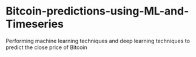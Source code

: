 # Bitcoin-predictions-using-ML-and-Timeseries
Performing machine learning techniques and deep learning techniques to predict the close price of Bitcoin

